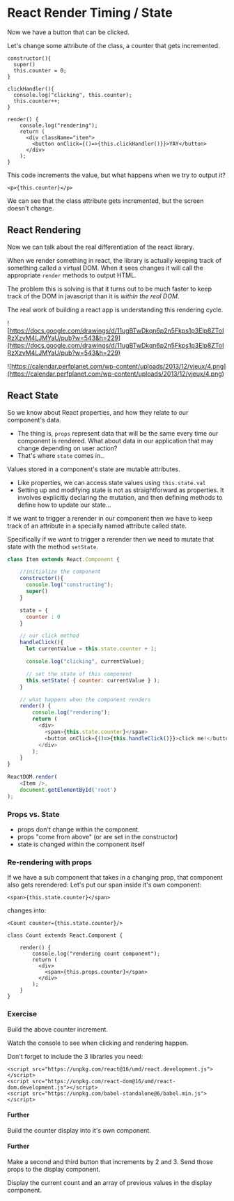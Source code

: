 # React Render Timing / State

Now we have a button that can be clicked.

Let's change some attribute of the class, a counter that gets incremented.

```
constructor(){
  super()
  this.counter = 0;
}

clickHandler(){
  console.log("clicking", this.counter);
  this.counter++;
}

render() {
    console.log("rendering");
    return (
      <div className="item">
        <button onClick={()=>{this.clickHandler()}}>YAY</button>
      </div>
    );
}
```

This code increments the value, but what happens when we try to output it?

```
<p>{this.counter}</p>
```

We can see that the class attribute gets incremented, but the screen doesn't change.

## React Rendering

Now we can talk about the real differentiation of the react library.

When we render something in react, the library is actually keeping track of something called a virtual DOM. When it sees changes it will call the appropriate `render` methods to output HTML.

The problem this is solving is that it turns out to be much faster to keep track of the DOM in javascript than it is *within the real DOM*.

The real work of building a react app is understanding this rendering cycle.

![https://docs.google.com/drawings/d/11ugBTwDkqn6p2n5Fkps1p3Elp8ZToIRzXzvM4LJMYaU/pub?w=543&h=229](https://docs.google.com/drawings/d/11ugBTwDkqn6p2n5Fkps1p3Elp8ZToIRzXzvM4LJMYaU/pub?w=543&h=229)

![https://calendar.perfplanet.com/wp-content/uploads/2013/12/vjeux/4.png](https://calendar.perfplanet.com/wp-content/uploads/2013/12/vjeux/4.png)

## React State

So we know about React properties, and how they relate to our component's data.
* The thing is, `props` represent data that will be the same every time our component is rendered. What about data in our application that may change depending on user action?
* That's where `state` comes in..

Values stored in a component's state are mutable attributes.
* Like properties, we can access state values using `this.state.val`
* Setting up and modifying state is not as straightforward as properties. It involves explicitly declaring the mutation, and then defining methods to define how to update our state...

If we want to trigger a rerender in our component then we have to keep track of an attribute in a specially named attribute called state.

Specifically if we want to trigger a rerender then we need to mutate that state with the method `setState`.

```js
class Item extends React.Component {

    //initialize the component
    constructor(){
      console.log("constructing");
      super()
    }

    state = {
      counter : 0
    }

    // our click method
    handleClick(){
      let currentValue = this.state.counter + 1;

      console.log("clicking", currentValue);

      // set the state of this component
      this.setState( { counter: currentValue } );
    }

    // what happens when the component renders
    render() {
        console.log("rendering");
        return (
          <div>
            <span>{this.state.counter}</span>
            <button onClick={()=>{this.handleClick()}}>click me!</button>
          </div>
        );
    }
}

ReactDOM.render(
    <Item />,
    document.getElementById('root')
);
```

### Props vs. State
- props don't change within the component.
- props "come from above" (or are set in the constructor)
- state is changed within the component itself

### Re-rendering with props
If we have a sub component that takes in a changing prop, that component also gets rerendered:
Let's put our span inside it's own component:
```
<span>{this.state.counter}</span>
```
changes into:
```
<Count counter={this.state.counter}/>
```
```
class Count extends React.Component {

    render() {
        console.log("rendering count component");
        return (
          <div>
            <span>{this.props.counter}</span>
          </div>
        );
    }
}
```

### Exercise
Build the above counter increment.

Watch the console to see when clicking and rendering happen.

Don't forget to include the 3 libraries you need:
```
<script src="https://unpkg.com/react@16/umd/react.development.js"></script>
<script src="https://unpkg.com/react-dom@16/umd/react-dom.development.js"></script>
<script src="https://unpkg.com/babel-standalone@6/babel.min.js"></script>
```

#### Further
Build the counter display into it's own component.

#### Further
Make a second and third button that increments by 2 and 3. Send those props to the display component.

Display the current count and an array of previous values in the display component.
